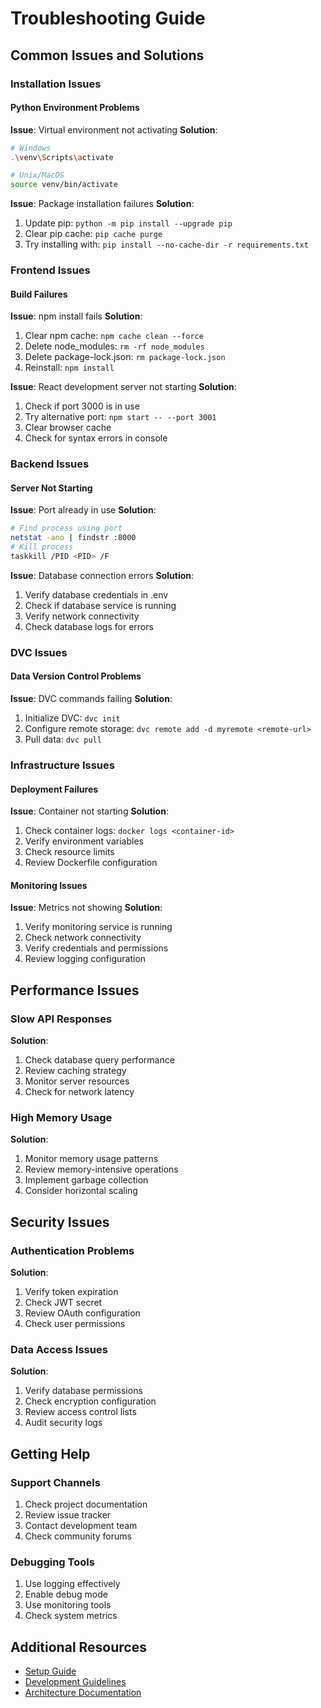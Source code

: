 # Troubleshooting Guide

## Common Issues and Solutions

### Installation Issues

#### Python Environment Problems
**Issue**: Virtual environment not activating
**Solution**:
```bash
# Windows
.\venv\Scripts\activate

# Unix/MacOS
source venv/bin/activate
```

**Issue**: Package installation failures
**Solution**:
1. Update pip: `python -m pip install --upgrade pip`
2. Clear pip cache: `pip cache purge`
3. Try installing with: `pip install --no-cache-dir -r requirements.txt`

### Frontend Issues

#### Build Failures
**Issue**: npm install fails
**Solution**:
1. Clear npm cache: `npm cache clean --force`
2. Delete node_modules: `rm -rf node_modules`
3. Delete package-lock.json: `rm package-lock.json`
4. Reinstall: `npm install`

**Issue**: React development server not starting
**Solution**:
1. Check if port 3000 is in use
2. Try alternative port: `npm start -- --port 3001`
3. Clear browser cache
4. Check for syntax errors in console

### Backend Issues

#### Server Not Starting
**Issue**: Port already in use
**Solution**:
```bash
# Find process using port
netstat -ano | findstr :8000
# Kill process
taskkill /PID <PID> /F
```

**Issue**: Database connection errors
**Solution**:
1. Verify database credentials in .env
2. Check if database service is running
3. Verify network connectivity
4. Check database logs for errors

### DVC Issues

#### Data Version Control Problems
**Issue**: DVC commands failing
**Solution**:
1. Initialize DVC: `dvc init`
2. Configure remote storage: `dvc remote add -d myremote <remote-url>`
3. Pull data: `dvc pull`

### Infrastructure Issues

#### Deployment Failures
**Issue**: Container not starting
**Solution**:
1. Check container logs: `docker logs <container-id>`
2. Verify environment variables
3. Check resource limits
4. Review Dockerfile configuration

#### Monitoring Issues
**Issue**: Metrics not showing
**Solution**:
1. Verify monitoring service is running
2. Check network connectivity
3. Verify credentials and permissions
4. Review logging configuration

## Performance Issues

### Slow API Responses
**Solution**:
1. Check database query performance
2. Review caching strategy
3. Monitor server resources
4. Check for network latency

### High Memory Usage
**Solution**:
1. Monitor memory usage patterns
2. Review memory-intensive operations
3. Implement garbage collection
4. Consider horizontal scaling

## Security Issues

### Authentication Problems
**Solution**:
1. Verify token expiration
2. Check JWT secret
3. Review OAuth configuration
4. Check user permissions

### Data Access Issues
**Solution**:
1. Verify database permissions
2. Check encryption configuration
3. Review access control lists
4. Audit security logs

## Getting Help

### Support Channels
1. Check project documentation
2. Review issue tracker
3. Contact development team
4. Check community forums

### Debugging Tools
1. Use logging effectively
2. Enable debug mode
3. Use monitoring tools
4. Check system metrics

## Additional Resources
- [Setup Guide](SETUP_GUIDE.md)
- [Development Guidelines](DEVELOPMENT_GUIDELINES.md)
- [Architecture Documentation](ARCHITECTURE.md) 